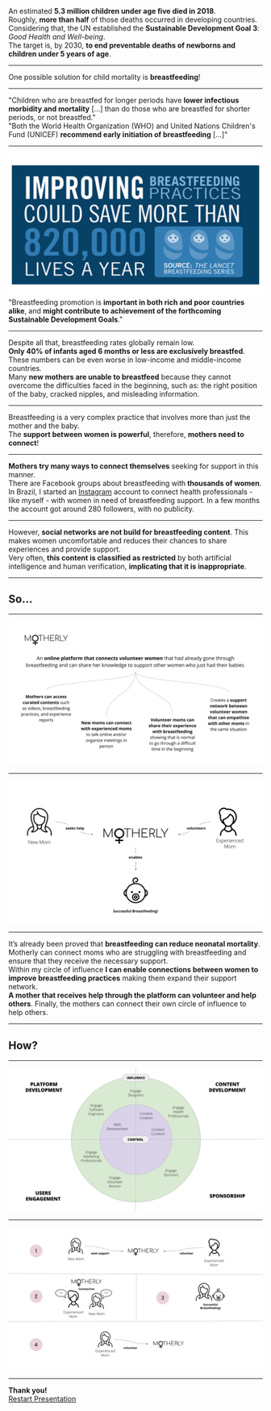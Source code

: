 <div class="slide">
    An estimated <strong>5.3 million children under age five died in 2018</strong>. <br />
    Roughly, <strong>more than half</strong> of those deaths occurred in developing countries.
</div>

<div class="slide">
    Considering that, the UN established the <strong>Sustainable Development Goal 3</strong>: <em>Good Health and Well-being</em>.
</div>

<div class="slide">
    The target is, by 2030, <strong>to end preventable deaths of newborns and children under 5 years of age</strong>.
</div>

---

One possible solution for child mortality is <strong>breastfeeding</strong>!

---

<div class="quote">
    "Children who are breastfed for longer periods have <strong>lower infectious morbidity and mortality</strong> [...] than do those who are breastfed for shorter periods, or not breastfed."
    
    
</div>

<div class="quote">
    "Both the World Health Organization (WHO) and United Nations Children's Fund (UNICEF) <strong>recommend early initiation of breastfeeding</strong> [...]"
</div>

<!-- <a href="https://www.ncbi.nlm.nih.gov/pubmed/26869575" target="_blank"></a>
<a href="https://www.ncbi.nlm.nih.gov/pubmed/26249674" target="_blank"></a> -->

---

<div class="image-01">
    <img src="./images/01.svg"/>
</div>

<div class="quote">
    "Breastfeeding promotion is <strong>important in both rich and poor countries alike</strong>, and <strong>might contribute to achievement of the forthcoming Sustainable Development Goals</strong>."
</div>

---

<div class="detail">
    <i class="ri-bar-chart-box-line"></i>
</div>

<div class="slide">
    Despite all that, breastfeeding rates globally remain low. 
</div>

<div class="slide">
    <strong>Only 40% of infants aged 6 months or less are exclusively breastfed</strong>. These numbers can be even worse in low-income and middle-income countries.
</div>

<div class="slide">
    Many <strong>new mothers are unable to breastfeed</strong> because they cannot overcome the difficulties faced in the beginning, such as: the right position of the baby, cracked nipples, and misleading information.
</div>

---

<div class="detail">
    <i class="ri-heart-line"></i>
</div>

<div class="slide">
    Breastfeeding is a very complex practice that involves more than just the mother and the baby.
</div>

<div class="slide">
    The <strong>support between women is powerful</strong>, therefore, <strong>mothers need to connect</strong>!
</div>

---

<div class="detail">
    <i class="ri-instagram-line"></i>
</div>

<div class="slide">
   <strong>Mothers try many ways to connect themselves</strong> seeking for support in this manner.
</div>

<div class="slide">
    There are Facebook groups about breastfeeding with<strong> thousands of women</strong>.
</div>

<div class="slide">
   In Brazil, I started an <a href="https://www.instagram.com/nutricaomaternoinfantilufmg/" target=_blank>Instagram</a> account to connect health professionals - like myself - with women in need of breastfeeding support. In a few months the account got around 280 followers, with no publicity.
</div>

---

<div class="detail">
    <i class="ri-forbid-line"></i>
</div>

<div class="slide">
    However, <strong>social networks are not build for breastfeeding content</strong>. This makes women uncomfortable and reduces their chances to share experiences and provide support.
</div>

<div class="slide">
    Very often, <strong>this content is classified as restricted</strong> by both artificial intelligence and human verification, <strong>implicating that it is inappropriate</strong>.
</div>

---

<h2>So...</h2>

---

<div class="centralized-image">
    <img src="./images/02.svg" />
</div>

---

<div class="centralized-image">
    <img src="./images/03.svg" />
</div>

---

<div class="detail">
    <i class="ri-chat-heart-line"></i>
</div>

<div class="slide">
    It’s already been proved that <strong>breastfeeding can reduce neonatal mortality</strong>. Motherly can connect moms who are struggling with breastfeeding and ensure that they receive the necessary support.
</div>

<div class="slide">
    Within my circle of influence <strong>I can enable connections between women to improve breastfeeding practices</strong> making them expand their support network.
</div>

<div class="slide">
    <strong>A mother that receives help through the platform can volunteer and help others</strong>. Finally, the mothers can connect their own circle of influence to help others.
</div>

---

<h2>How?</h2>

---

<div class="image-04">
    <img src="./images/04.svg" />
</div>

---

<div class="centralized-image">
    <img src="./images/05.svg" />
</div>

---

<div class="thanks">
    <strong>Thank you!</strong>
</div>

<div class="thanks">
    <div class="restart">
        <a href="/1">Restart Presentation</a>
    </div>
</div>





